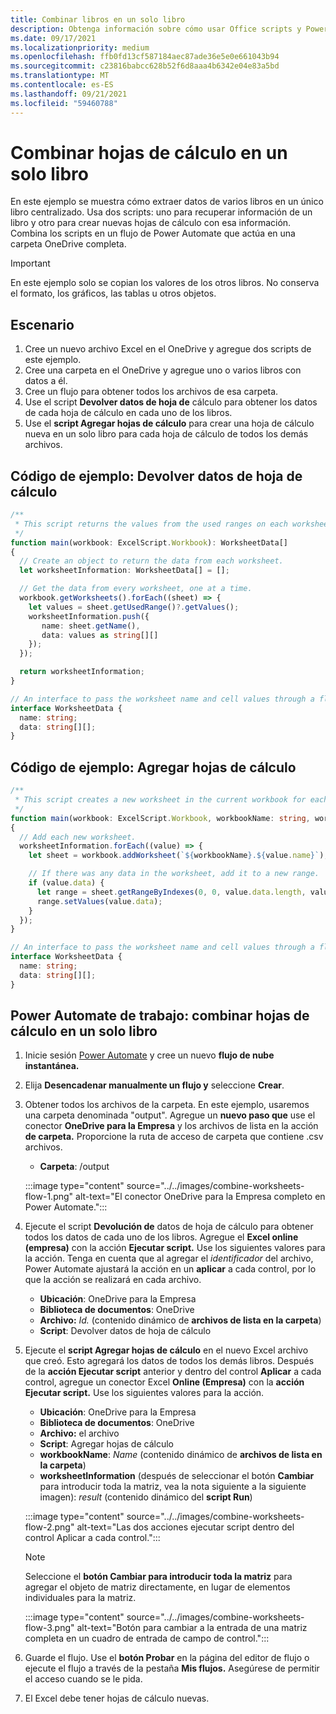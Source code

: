 ```yaml
---
title: Combinar libros en un solo libro
description: Obtenga información sobre cómo usar Office scripts y Power Automate para crear hojas de cálculo de combinación de otros libros en un solo libro.
ms.date: 09/17/2021
ms.localizationpriority: medium
ms.openlocfilehash: ffb0fd13cf587184aec87ade36e5e0e661043b94
ms.sourcegitcommit: c23816babcc628b52f6d8aaa4b6342e04e83a5bd
ms.translationtype: MT
ms.contentlocale: es-ES
ms.lasthandoff: 09/21/2021
ms.locfileid: "59460788"
---
```

# <a name="combine-worksheets-into-a-single-workbook"></a>Combinar hojas de cálculo en un solo libro

En este ejemplo se muestra cómo extraer datos de varios libros en un único libro centralizado. Usa dos scripts: uno para recuperar información de un libro y otro para crear nuevas hojas de cálculo con esa información. Combina los scripts en un flujo de Power Automate que actúa en una carpeta OneDrive completa.

> [!IMPORTANT]
> En este ejemplo solo se copian los valores de los otros libros. No conserva el formato, los gráficos, las tablas u otros objetos.

## <a name="scenario"></a>Escenario

1. Cree un nuevo archivo Excel en el OneDrive y agregue dos scripts de este ejemplo.
1. Cree una carpeta en el OneDrive y agregue uno o varios libros con datos a él.
1. Cree un flujo para obtener todos los archivos de esa carpeta.
1. Use el script **Devolver datos de hoja de** cálculo para obtener los datos de cada hoja de cálculo en cada uno de los libros.
1. Use el **script Agregar hojas de cálculo** para crear una hoja de cálculo nueva en un solo libro para cada hoja de cálculo de todos los demás archivos.

## <a name="sample-code-return-worksheet-data"></a>Código de ejemplo: Devolver datos de hoja de cálculo

```TypeScript
/**
 * This script returns the values from the used ranges on each worksheet.
 */
function main(workbook: ExcelScript.Workbook): WorksheetData[]
{
  // Create an object to return the data from each worksheet.
  let worksheetInformation: WorksheetData[] = [];

  // Get the data from every worksheet, one at a time.
  workbook.getWorksheets().forEach((sheet) => {
    let values = sheet.getUsedRange()?.getValues();
    worksheetInformation.push({
       name: sheet.getName(),
       data: values as string[][]
    });
  });

  return worksheetInformation;
}

// An interface to pass the worksheet name and cell values through a flow.
interface WorksheetData {
  name: string;
  data: string[][];
}
```

## <a name="sample-code-add-worksheets"></a>Código de ejemplo: Agregar hojas de cálculo

```TypeScript
/**
 * This script creates a new worksheet in the current workbook for each WorksheetData object provided.
 */
function main(workbook: ExcelScript.Workbook, workbookName: string, worksheetInformation: WorksheetData[])
{
  // Add each new worksheet.
  worksheetInformation.forEach((value) => {
    let sheet = workbook.addWorksheet(`${workbookName}.${value.name}`);

    // If there was any data in the worksheet, add it to a new range.
    if (value.data) {
      let range = sheet.getRangeByIndexes(0, 0, value.data.length, value.data[0].length);
      range.setValues(value.data);
    }
  });
}

// An interface to pass the worksheet name and cell values through a flow.
interface WorksheetData {
  name: string;
  data: string[][];
}
```

## <a name="power-automate-flow-combine-worksheets-into-a-single-workbook"></a>Power Automate de trabajo: combinar hojas de cálculo en un solo libro

1. Inicie sesión [Power Automate](https://flow.microsoft.com) y cree un nuevo **flujo de nube instantánea.**
1. Elija **Desencadenar manualmente un flujo y** seleccione **Crear**.
1. Obtener todos los archivos de la carpeta. En este ejemplo, usaremos una carpeta denominada "output". Agregue un **nuevo paso que** use el conector **OneDrive para la Empresa** y los archivos de lista en la acción **de carpeta.** Proporcione la ruta de acceso de carpeta que contiene .csv archivos.
    * **Carpeta**: /output

    :::image type="content" source="../../images/combine-worksheets-flow-1.png" alt-text="El conector OneDrive para la Empresa completo en Power Automate.":::
1. Ejecute el script **Devolución de** datos de hoja de cálculo para obtener todos los datos de cada uno de los libros. Agregue el **Excel online (empresa)** con la acción **Ejecutar script.** Use los siguientes valores para la acción. Tenga en cuenta que al agregar el *identificador* del archivo, Power Automate ajustará la acción en un **aplicar** a cada control, por lo que la acción se realizará en cada archivo.
    * **Ubicación**: OneDrive para la Empresa
    * **Biblioteca de documentos**: OneDrive
    * **Archivo:** *Id.* (contenido dinámico de **archivos de lista en la carpeta**)
    * **Script**: Devolver datos de hoja de cálculo
1. Ejecute el **script Agregar hojas de cálculo** en el nuevo Excel archivo que creó. Esto agregará los datos de todos los demás libros. Después de la **acción Ejecutar script** anterior y dentro del control **Aplicar** a cada control, agregue un conector Excel **Online (Empresa)** con la **acción Ejecutar script.** Use los siguientes valores para la acción.
    * **Ubicación**: OneDrive para la Empresa
    * **Biblioteca de documentos**: OneDrive
    * **Archivo:** el archivo
    * **Script**: Agregar hojas de cálculo
    * **workbookName**: *Name* (contenido dinámico de **archivos de lista en la carpeta**)
    * **worksheetInformation** (después de seleccionar el botón **Cambiar** para introducir toda la matriz, vea la nota siguiente a la siguiente imagen): *result* (contenido dinámico del **script Run**)

    :::image type="content" source="../../images/combine-worksheets-flow-2.png" alt-text="Las dos acciones ejecutar script dentro del control Aplicar a cada control.":::
    > [!NOTE]
    > Seleccione el **botón Cambiar para introducir toda la matriz** para agregar el objeto de matriz directamente, en lugar de elementos individuales para la matriz.
    >
    > :::image type="content" source="../../images/combine-worksheets-flow-3.png" alt-text="Botón para cambiar a la entrada de una matriz completa en un cuadro de entrada de campo de control.":::
1. Guarde el flujo. Use el **botón Probar** en la página del editor de flujo o ejecute el flujo a través de la pestaña **Mis flujos.** Asegúrese de permitir el acceso cuando se le pida.
1. El Excel debe tener hojas de cálculo nuevas.
